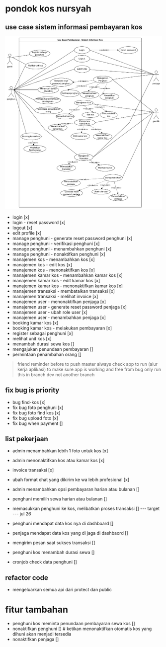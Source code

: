 # pondok kos nursyah


## use case sistem informasi pembayaran kos
![image](/public/use-case.drawio.png)

- login [x]
- login - reset password [x]
- logout [x]
- edit profile [x]
- manage penghuni - generate reset password penghuni [x]
- manage penghuni - verifikasi penghuni [x]
- manage penghuni - menambahkan penghuni [x]
- manage penghuni - nonaktifkan penghuni [x]
- manajemen kos - menambahkan kos [x]
- manajemen kos - edit kos [x]
- manajemen kos - menonaktifkan kos [x]
- manajemen kamar kos - menambahkan kamar kos [x]
- manajemen kamar kos - edit kamar kos [x]
- manajemen kamar kos - menonaktifkan kamar kos [x]
- manajemen transaksi - membatalkan transaksi [x]
- manajemen transaksi - melihat invoice [x]
- manajemen user - menonaktifkan penjaga [x]
- manajemen user - generate reset password penjaga [x]
- manajemen user - ubah role user [x]
- manajemen user - menambahkan penjaga [x]
- booking kamar kos [x]
- booking kamar kos - melakukan pembayaran [x]
- register sebagai penghuni [x]
- melihat unit kos [x]
- menambah durasi sewa kos []
- mengajukan penundaan pembayaran []
- permintaan penambahan orang []



> friend reminder 
> before to push master always check app to run (alur kerja aplikasi) to make sure app is working and free from bug
> only run this in branch dev not another branch

## fix bug is priority
- bug find-kos [x]
- fix bug foto penghuni [x]
- fix bug foto find kos [x]
- fix bug upload foto [x]
- fix bug when payment []

## list pekerjaan
- admin menambahkan lebih 1 foto untuk kos [x]
- admin menonaktifkan kos atau kamar kos [x]
- invoice transaksi [x]
- ubah format chat yang dikirim ke wa lebih profesional [x]
- admin menambahkan opsi pembayaran harian atau bulanan []
- penghuni memilih sewa harian atau bulanan []
- memasukkan penghuni ke kos, melibatkan proses transaksi []
--- target --- jul 26

- penghuni mendapat data kos nya di dashboard []
- penjaga mendapat data kos yang di jaga di dashbaord []
- mengirim pesan saat sukses transaksi []
- penghuni kos menambah durasi sewa []
- cronjob check data penghuni []

## refactor code
- mengeluarkan semua api dari protect dan public

# fitur tambahan
- penghuni kos meminta penundaan pembayaran sewa kos []
- nonaktifkan penghuni [] # ketikan menonaktifkan otomatis kos yang dihuni akan menjadi tersedia
- nonaktifkan penjaga [] 